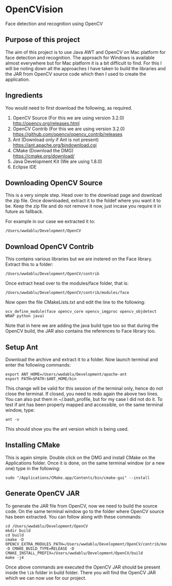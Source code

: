 # OpenCVision
Face detection and recognition using OpenCV

## Purpose of this project
The aim of this project is to use Java AWT and OpenCV on Mac platform for face detection and recognition. The approach for Windows is available almost everywhere but for Mac platform it is a bit difficult to find. For this I will be noting down all the approaches I have taken to build the libraries and the JAR from OpenCV source code which then I used to create the application.

## Ingredients
You would need to first download the following, as required.

1. OpenCV Source (For this we are using version 3.2.0)  
   http://opencv.org/releases.html
2. OpenCV Contrib (For this we are using version 3.2.0)  
   https://github.com/opencv/opencv_contrib/releases
3. Ant (Download only if Ant is not present)  
   https://ant.apache.org/bindownload.cgi
4. CMake (Download the DMG)  
   https://cmake.org/download/
5. Java Development Kit (We are using 1.8.0)
6. Eclipse IDE

## Downloading OpenCV Source
This is a very simple step. Head over to the download page and download the zip file. Once downloaded, extract it to the foldef where you want it to be. Keep the zip file and do not remove it now, just incase you require it in future as fallback.

For example in our case we extracted it to:  
```
/Users/wwdablu/Development/OpenCV
```

## Download OpenCV Contrib
This contains various libraries but we are instered on the Face library. Extract this to a folder:  
```
/Users/wwdablu/Development/OpenCV/contrib
```

Once extract head over to the modules/face folder, that is:
```
/Users/wwdablu/Development/OpenCV/contrib/modules/face
```

Now open the file CMakeLists.txt and edit the line to the following:
```
ocv_define_module(face opencv_core opencv_imgproc opencv_objdetect WRAP python java)
```

Note that in here we are adding the java build type too so that during the OpenCV build, the JAR also contains the references to Face library too.

## Setup Ant
Download the archive and extract it to a folder. Now launch terminal and enter the following commands:
```
export ANT_HOME=/Users/wwdablu/Development/apache-ant
export PATH=$PATH:$ANT_HOME/bin
```  
This change will be valid for this session of the terminal only, hence do not close the terminal. If closed, you need to redo again the above two lines. You can also put them in ~/.bash_profile, but for my case I did not do it. To test if ant has been properly mapped and accessible, on the same terminal window, type:  
```
ant -v
```  
This should show you the ant version which is being used.  

## Installing CMake
This is again simple. Double click on the DMG and install CMake on the Applications folder. Once it is done, on the same terminal window (or a new one) type in the following:
```
sudo "/Applications/CMake.app/Contents/bin/cmake-gui" --install
```

## Generate OpenCV JAR
To generate the JAR file from OpenCV, now we need to build the source code. On the same terminal window go to the folder where OpenCV source has been extracted. You can follow along with these commands:  
```
cd /Users/wwdablu/Development/OpenCV
mkdir build
cd build
cmake -D OPENCV_EXTRA_MODULES_PATH=/Users/wwdablu/Development/OpenCV/contrib/modules -D CMAKE_BUILD_TYPE=RELEASE -D CMAKE_INSTALL_PREFIX=/Users/wwdablu/Development/OpenCV/build
make -j4
```

Once above commands are executed the OpenCV JAR should be present inside the ```lib``` folder in build folder. There you will find the OpenCV JAR which we can now use for our project.
